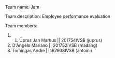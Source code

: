 Team name: Jam

Team description: Employee performance evaluation

Team members:

1. 1. Üprus Jan Markus || 201754IVSB (juprus)
2. D'Angelo Mariano || 201752IVSB (madang)
3. Tomingas Andre || 192908IVSB (antomi)
